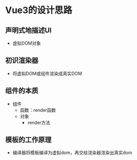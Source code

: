 # Vue3的设计思路

## 声明式地描述UI

- 虚拟DOM对象

## 初识渲染器

- 将虚拟DOM或组件渲染成真实DOM

## 组件的本质

- 组件
  - 函数：render函数
  - 对象
    - render方法

## 模板的工作原理

- 编译器将模板编译为虚拟dom，再交给渲染器渲染出真实dom